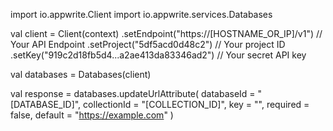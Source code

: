 import io.appwrite.Client
import io.appwrite.services.Databases

val client = Client(context)
    .setEndpoint("https://[HOSTNAME_OR_IP]/v1") // Your API Endpoint
    .setProject("5df5acd0d48c2") // Your project ID
    .setKey("919c2d18fb5d4...a2ae413da83346ad2") // Your secret API key

val databases = Databases(client)

val response = databases.updateUrlAttribute(
    databaseId = "[DATABASE_ID]",
    collectionId = "[COLLECTION_ID]",
    key = "",
    required = false,
    default = "https://example.com"
)
